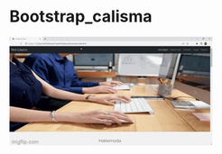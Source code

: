 # Bootstrap_calisma
<img src="https://github.com/Ertanatbas/Bootstrap_calisma/blob/main/6oi90r.gif"></img>
